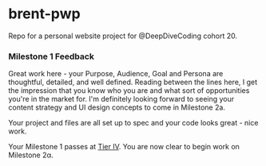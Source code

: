 # brent-pwp
Repo for a personal website project for @DeepDiveCoding cohort 20.

### Milestone 1 Feedback
Great work here - your Purpose, Audience, Goal and Persona are thoughtful, detailed, and well defined. Reading between the lines here, I get the impression that you know who you are and what sort of opportunities you're in the market for. I'm definitely looking forward to seeing your content strategy and UI design concepts to come in Milestone 2a.

Your project and files are all set up to spec and your code looks great - nice work.

Your Milestone 1 passes at [Tier IV](https://bootcamp-coders.cnm.edu/projects/personal/rubric/). You are now clear to begin work on Milestone 2&alpha;.
